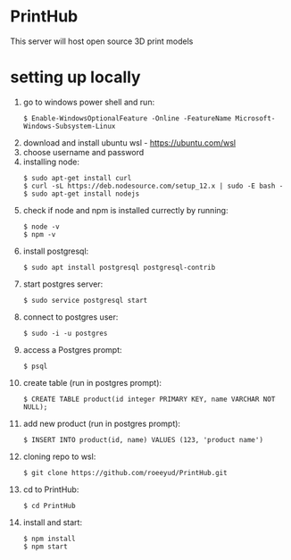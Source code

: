 # PrintHub
This server will host open source 3D print models

# setting up locally
1) go to windows power shell and run:
    ```
	$ Enable-WindowsOptionalFeature -Online -FeatureName Microsoft-Windows-Subsystem-Linux
    ```
2) download and install ubuntu wsl - https://ubuntu.com/wsl
3) choose username and password
4) installing node:
    ```
	$ sudo apt-get install curl
	$ curl -sL https://deb.nodesource.com/setup_12.x | sudo -E bash -
	$ sudo apt-get install nodejs
    ```
5) check if node and npm is installed currectly by running:
    ```
	$ node -v
	$ npm -v
    ```
6) install postgresql:
    ```
	$ sudo apt install postgresql postgresql-contrib
    ```
7) start postgres server:
    ```
	$ sudo service postgresql start
    ```
8) connect to postgres user:
    ```
	$ sudo -i -u postgres
    ```
9) access a Postgres prompt:
    ```
	$ psql
    ```
10) create table (run in postgres prompt):
    ```
	$ CREATE TABLE product(id integer PRIMARY KEY, name VARCHAR NOT NULL);
    ```
11) add new product (run in postgres prompt):
    ```
	$ INSERT INTO product(id, name) VALUES (123, 'product name')
    ```
12) cloning repo to wsl:
    ```
	$ git clone https://github.com/roeeyud/PrintHub.git
    ```
13) cd to PrintHub:
    ```
	$ cd PrintHub
    ```
14) install and start:
    ```
	$ npm install
	$ npm start
    ```
